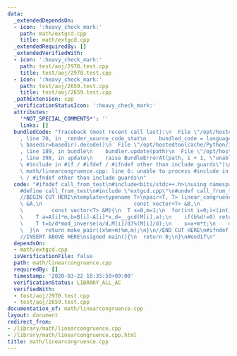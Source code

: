 ```yaml
---
data:
  _extendedDependsOn:
  - icon: ':heavy_check_mark:'
    path: math/extgcd.cpp
    title: math/extgcd.cpp
  _extendedRequiredBy: []
  _extendedVerifiedWith:
  - icon: ':heavy_check_mark:'
    path: test/aoj/2970.test.cpp
    title: test/aoj/2970.test.cpp
  - icon: ':heavy_check_mark:'
    path: test/aoj/2659.test.cpp
    title: test/aoj/2659.test.cpp
  _pathExtension: cpp
  _verificationStatusIcon: ':heavy_check_mark:'
  attributes:
    '*NOT_SPECIAL_COMMENTS*': ''
    links: []
  bundledCode: "Traceback (most recent call last):\n  File \"/opt/hostedtoolcache/Python/3.8.5/x64/lib/python3.8/site-packages/onlinejudge_verify/documentation/build.py\"\
    , line 70, in _render_source_code_stat\n    bundled_code = language.bundle(stat.path,\
    \ basedir=basedir).decode()\n  File \"/opt/hostedtoolcache/Python/3.8.5/x64/lib/python3.8/site-packages/onlinejudge_verify/languages/cplusplus.py\"\
    , line 189, in bundle\n    bundler.update(path)\n  File \"/opt/hostedtoolcache/Python/3.8.5/x64/lib/python3.8/site-packages/onlinejudge_verify/languages/cplusplus_bundle.py\"\
    , line 398, in update\n    raise BundleErrorAt(path, i + 1, \"unable to process\
    \ #include in #if / #ifdef / #ifndef other than include guards\")\nonlinejudge_verify.languages.cplusplus_bundle.BundleErrorAt:\
    \ math/linearcongruence.cpp: line 6: unable to process #include in #if / #ifdef\
    \ / #ifndef other than include guards\n"
  code: "#ifndef call_from_test\n#include<bits/stdc++.h>\nusing namespace std;\n\n\
    #define call_from_test\n#include \"extgcd.cpp\"\n#undef call_from_test\n\n#endif\n\
    //BEGIN CUT HERE\ntemplate<typename T>\npair<T, T> linear_congruence(const vector<T>\
    \ &A,\n                             const vector<T> &B,\n                    \
    \         const vector<T> &M){\n  T x=0,m=1;\n  for(int i=0;i<(int)A.size();i++){\n\
    \    T a=A[i]*m,b=B[i]-A[i]*x,d=__gcd(M[i],a);\n    if(b%d!=0) return make_pair(0,-1);\n\
    \    T t=b/d*mod_inverse(a/d,M[i]/d)%(M[i]/d);\n    x=x+m*t;\n    m*=M[i]/d;\n\
    \  }\n  return make_pair((x%m+m)%m,m);\n}\n//END CUT HERE\n#ifndef call_from_test\n\
    //INSERT ABOVE HERE\nsigned main(){\n  return 0;\n}\n#endif\n"
  dependsOn:
  - math/extgcd.cpp
  isVerificationFile: false
  path: math/linearcongruence.cpp
  requiredBy: []
  timestamp: '2020-03-22 10:35:50+09:00'
  verificationStatus: LIBRARY_ALL_AC
  verifiedWith:
  - test/aoj/2970.test.cpp
  - test/aoj/2659.test.cpp
documentation_of: math/linearcongruence.cpp
layout: document
redirect_from:
- /library/math/linearcongruence.cpp
- /library/math/linearcongruence.cpp.html
title: math/linearcongruence.cpp
---
```


